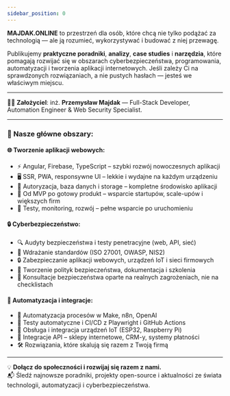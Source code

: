 ```yaml
---
sidebar_position: 0
---
```


**MAJDAK.ONLINE** to przestrzeń dla osób, które chcą nie tylko podążać za technologią — ale ją rozumieć, wykorzystywać i budować z niej przewagę.

Publikujemy **praktyczne poradniki**, **analizy**, **case studies** i **narzędzia**, które pomagają rozwijać się w obszarach cyberbezpieczeństwa, programowania, automatyzacji i tworzenia aplikacji internetowych. Jeśli zależy Ci na sprawdzonych rozwiązaniach, a nie pustych hasłach — jesteś we właściwym miejscu.

---

👨‍💻 **Założyciel**: inż. **Przemysław Majdak** — Full-Stack Developer, Automation Engineer & Web Security Specialist.

---

### 🚀 Nasze główne obszary:

#### 🌐 **Tworzenie aplikacji webowych**:

- ⚡ Angular, Firebase, TypeScript – szybki rozwój nowoczesnych aplikacji
- 🖥️ SSR, PWA, responsywne UI – lekkie i wydajne na każdym urządzeniu
- 🧰 Autoryzacja, baza danych i storage – kompletne środowisko aplikacji
- 🔧 Od MVP po gotowy produkt – wsparcie startupów, scale-upów i większych firm
- 🧪 Testy, monitoring, rozwój – pełne wsparcie po uruchomieniu

#### 🔒 **Cyberbezpieczeństwo**:

- 🔍 Audyty bezpieczeństwa i testy penetracyjne (web, API, sieć)
- 🧩 Wdrażanie standardów (ISO 27001, OWASP, NIS2)
- 🔒 Zabezpieczanie aplikacji webowych, urządzeń IoT i sieci firmowych
- 📑 Tworzenie polityk bezpieczeństwa, dokumentacja i szkolenia
- 🧠 Konsultacje bezpieczeństwa oparte na realnych zagrożeniach, nie na checklistach

#### 🤖 **Automatyzacja i integracje**:

- 🤖 Automatyzacja procesów w Make, n8n, OpenAI
- 🧪 Testy automatyczne i CI/CD z Playwright i GitHub Actions
- 📡 Obsługa i integracja urządzeń IoT (ESP32, Raspberry Pi)
- 🔗 Integracje API – sklepy internetowe, CRM-y, systemy płatności
- 🛠️ Rozwiązania, które skalują się razem z Twoją firmą

---

💡 **Dołącz do społeczności i rozwijaj się razem z nami.**  
📬 Śledź najnowsze poradniki, projekty open-source i aktualności ze świata technologii, automatyzacji i cyberbezpieczeństwa.
